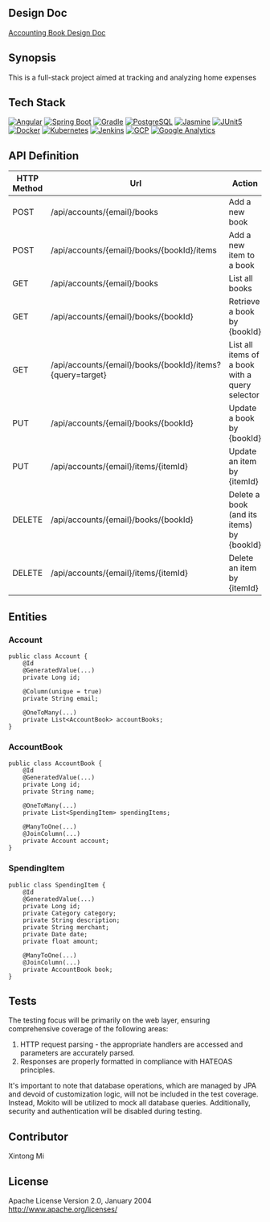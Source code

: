 ## Design Doc

[Accounting Book Design Doc](https://docs.google.com/document/d/1_9h_D7Xz8lVjI5VXVwvWmkhmUylFtJl3J_u8nBFuCyU/edit?usp=sharing)

## Synopsis

This is a full-stack project aimed at tracking and analyzing home expenses

## Tech Stack

[![Angular](https://img.shields.io/badge/Angular-DD0031.svg?style=for-the-badge&logo=Angular&logoColor=white)](https://angular.io/)
[![Spring Boot](https://img.shields.io/badge/Spring%20Boot-6DB33F.svg?style=for-the-badge&logo=Spring-Boot&logoColor=white)](https://spring.io/)
[![Gradle](https://img.shields.io/badge/Gradle-02303A.svg?style=for-the-badge&logo=Gradle&logoColor=white)](https://gradle.org/)
[![PostgreSQL](https://img.shields.io/badge/PostgreSQL-4169E1.svg?style=for-the-badge&logo=PostgreSQL&logoColor=white)](https://www.postgresql.org/)
[![Jasmine](https://img.shields.io/badge/Jasmine-8A4182.svg?style=for-the-badge&logo=Jasmine&logoColor=white)](https://jasmine.github.io/)
[![JUnit5](https://img.shields.io/badge/JUnit5-25A162.svg?style=for-the-badge&logo=JUnit5&logoColor=white)](https://junit.org/junit5/)
[![Docker](https://img.shields.io/badge/Docker-2496ED.svg?style=for-the-badge&logo=Docker&logoColor=white)](https://www.docker.com/)
[![Kubernetes](https://img.shields.io/badge/Kubernetes-326CE5.svg?style=for-the-badge&logo=Kubernetes&logoColor=white)](https://kubernetes.io/)
[![Jenkins](https://img.shields.io/badge/Jenkins-D24939.svg?style=for-the-badge&logo=Jenkins&logoColor=white)](https://www.jenkins.io/)
[![GCP](https://img.shields.io/badge/Google%20Cloud-4285F4.svg?style=for-the-badge&logo=Google-Cloud&logoColor=white)](https://cloud.google.com/)
[![Google Analytics](https://img.shields.io/badge/Google%20Analytics-E37400.svg?style=for-the-badge&logo=Google-Analytics&logoColor=white)](https://analytics.google.com/)

## API Definition

|HTTP Method  |Url  |Action  |
|---|---|---|
|POST  |/api/accounts/{email}/books  |Add a new book  |
|POST  |/api/accounts/{email}/books/{bookId}/items  |Add a new item to a book  |
|GET  |/api/accounts/{email}/books|List all books  |
|GET  |/api/accounts/{email}/books/{bookId}  |Retrieve a book by {bookId}  |
|GET  |/api/accounts/{email}/books/{bookId}/items?{query=target}  |List all items of a book with a query selector  |
|PUT  |/api/accounts/{email}/books/{bookId}  |Update a book by {bookId}  |
|PUT  |/api/accounts/{email}/items/{itemId}  |Update an item by {itemId}  |
|DELETE  |/api/accounts/{email}/books/{bookId}  |Delete a book (and its items) by {bookId}  |
|DELETE  |/api/accounts/{email}/items/{itemId}  |Delete an item by {itemId}  |

## Entities

### Account

    public class Account {
        @Id
        @GeneratedValue(...) 
        private Long id;
        
        @Column(unique = true) 
        private String email;
        
        @OneToMany(...) 
        private List<AccountBook> accountBooks;
    }

### AccountBook

    public class AccountBook {
        @Id
        @GeneratedValue(...)
        private Long id; 
        private String name;
        
        @OneToMany(...) 
        private List<SpendingItem> spendingItems;
        
        @ManyToOne(...)        
        @JoinColumn(...)       
        private Account account;
    }


### SpendingItem

    public class SpendingItem {
        @Id
        @GeneratedValue(...)
        private Long id;
        private Category category;
        private String description;
        private String merchant;
        private Date date;
        private float amount;
        
        @ManyToOne(...)
        @JoinColumn(...)
        private AccountBook book;
    }

## Tests

The testing focus will be primarily on the web layer, ensuring comprehensive coverage of the following areas:

1. HTTP request parsing - the appropriate handlers are accessed and parameters are accurately parsed.
2. Responses are properly formatted in compliance with HATEOAS principles.

It's important to note that database operations, which are managed by JPA and devoid of customization logic, will not be included in the test coverage. Instead, Mokito will be utilized to mock all database queries. Additionally, security and authentication will be disabled during testing.

## Contributor

Xintong Mi

## License

Apache License
Version 2.0, January 2004
http://www.apache.org/licenses/
